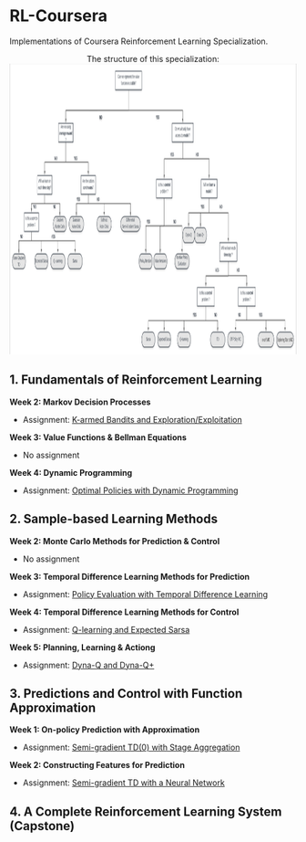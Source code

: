 # RL-Coursera
Implementations of Coursera Reinforcement Learning Specialization.

<center>The structure of this specialization:</center>
<img src="mind_map.jpg" alt="drawing"/, width = 1418px, height = 509px>



## 1. Fundamentals of Reinforcement Learning

**Week 2: Markov Decision Processes**

* Assignment: [K-armed Bandits and Exploration/Exploitation](C1-Fundamentals/k-armed-bandit)

**Week 3: Value Functions & Bellman Equations**

* No assignment

**Week 4: Dynamic Programming**

* Assignment: [Optimal Policies with Dynamic Programming](C1-Fundamentals/Dynamic-Programming)


## 2. Sample-based Learning Methods

**Week 2: Monte Carlo Methods for Prediction & Control**

* No assignment

**Week 3: Temporal Difference Learning Methods for Prediction**

* Assignment: [Policy Evaluation with Temporal Difference Learning](C2-Sample_based/TD-prediction)

**Week 4: Temporal Difference Learning Methods for Control**

* Assignment: [Q-learning and Expected Sarsa](C2-Sample_based/Sarsa_Qlearning)

**Week 5: Planning, Learning & Actiong**

* Assignment: [Dyna-Q and Dyna-Q+](C2-Sample_based/Dyna_Q&Dyna_Q+)


## 3. Predictions and Control with Function Approximation
**Week 1: On-policy Prediction with Approximation**

* Assignment: [Semi-gradient TD(0) with Stage Aggregation](C3-Function_Approximation/Semi_Gradient_TD)

**Week 2: Constructing Features for Prediction**

* Assignment: [Semi-gradient TD with a Neural Network](C3-Function_Approximation/Feature_Construction)



## 4. A Complete Reinforcement Learning System (Capstone)


